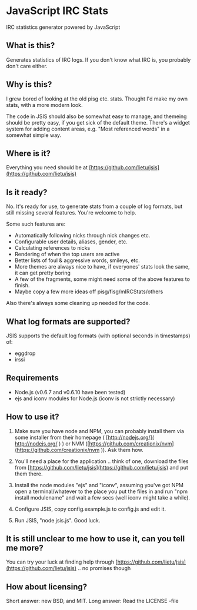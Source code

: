 # JavaScript IRC Stats

IRC statistics generator powered by JavaScript



## What is this?

Generates statistics of IRC logs. If you don't know what IRC is, you probably don't care either.



## Why is this?

I grew bored of looking at the old pisg etc. stats. Thought I'd make my own stats, with a more
modern look.

The code in JSIS should also be somewhat easy to manage, and themeing should be pretty easy,
if you get sick of the default theme. There's a widget system for adding content areas, 
e.g. "Most referenced words" in a somewhat simple way.


## Where is it?

Everything you need should be at [https://github.com/lietu/jsis](https://github.com/lietu/jsis)


## Is it ready?

No. It's ready for use, to generate stats from a couple of log formats, but still missing several features. You're welcome to help.

Some such features are:

 - Automatically following nicks through nick changes etc.
 - Configurable user details, aliases, gender, etc.
 - Calculating references to nicks
 - Rendering of when the top users are active
 - Better lists of foul & aggressive words, smileys, etc.
 - More themes are always nice to have, if everyones' stats look the same, it can get pretty boring
 - A few of the fragments, some might need some of the above features to finish.
 - Maybe copy a few more ideas off pisg/fisg/mIRCStats/others

Also there's always some cleaning up needed for the code.


## What log formats are supported?

JSIS supports the default log formats (with optional seconds in timestamps) of:

 - eggdrop
 - irssi


## Requirements

 - Node.js (v0.6.7 and v0.6.10 have been tested)
 - ejs and iconv modules for Node.js (iconv is not strictly necessary)



## How to use it?

1. Make sure you have node and NPM, you can probably install them via some installer from their homepage ( [http://nodejs.org/]( http://nodejs.org/ ) ) or NVM ([https://github.com/creationix/nvm](https://github.com/creationix/nvm )). Ask them how.

2. You'll need a place for the application .. think of one, download the files from [https://github.com/lietu/jsis](https://github.com/lietu/jsis) and put them there.

3. Install the node modules "ejs" and "iconv", assuming you've got NPM open a terminal/whatever to the place you put the files in and run "npm install modulename" and wait a few secs (well iconv might take a while).

4. Configure JSIS, copy config.example.js to config.js and edit it.

5. Run JSIS, "node jsis.js". Good luck.



## It is still unclear to me how to use it, can you tell me more?

You can try your luck at finding help through [https://github.com/lietu/jsis](https://github.com/lietu/jsis) .. no promises though



## How about licensing?

Short answer: new BSD, and MIT. Long answer: Read the LICENSE -file


